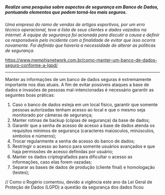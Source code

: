 ##### Realize uma pesquisa sobre aspectos de segurança em Banco de Dados, pontuando elementos que podem torná-los mais seguros. 

_Uma empresa do ramo de vendas de artigos esportivos, por um erro técnico operacional, teve a lista de seus clientes e dados vazados na internet. A equipe de segurança foi acionada para discutir a causa e definir os responsáveis pelo incidente com a finalidade de evitar que isso ocorra novamente. Foi definido que haveria a necessidade de alterar as políticas de segurança._

https://www.memphisnetwork.com.br/como-manter-um-banco-de-dados-seguro-conforme-a-lgpd/

---

Manter as informações de um banco de dados seguras é extremamente importante nos dias atuais. 
A fim de evitar possíveis ataques a base de dados e invasões de pessoas mal-intencionadas é necessário garantir as seguintes boas práticas:

1. Caso o banco de dados esteja em um local físico, garantir que somente pessoas autorizadas tenham acesso ao local e que o mesmo seja monitorado por câmeras de segurança;
2. Manter rotinas de backup (cópias de segurança) da base de dados;
3. Garantir que a senha de acesso de acesso a base de dados atenda os requisitos mínimos de segurança (caracteres maiúsculos, minúsculos, símbolos e números);
4. Trocar regularmente a senha de acesso do banco de dados;
5. Restringir o acesso ao banco para somente usuários avançados e que haja permissões de acesso definidas por usuário;
6. Manter os dados criptografados para dificultar o acesso as informações, caso elas forem vazadas;
7. Separar as bases de dados de produção (cliente final) e homologação (testes);


// 
Como o Rogério comentou, devido a vigência este ano da Lei Geral de Proteção de Dados (LGPD) a questão da segurança dos dados ficou